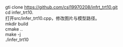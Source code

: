 gti clone https://github.com/csl19970208/infrt_trt10.git  
cd infer_trt10.  
打开src/infer_trt10.cpp，修改图片与模型路径。  
mkdir build  
cmake ..  
make -j  
./infer_trt10  

